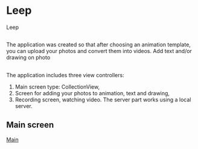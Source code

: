 # Leep
Leep

##

The application was created so that after choosing an animation template, you can upload your photos and convert them into videos. Add text and/or drawing on photo

##

The application includes three view controllers: 
1. Main screen type: CollectionView, 
2. Screen for adding your photos to animation, text and drawing,
3. Recording screen, watching video. The server part works using a local server.

## Main screen

[Main](Readme_assets/Main.gif)
